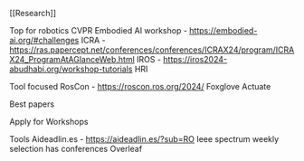 [[Research]]

Top for robotics
CVPR Embodied AI workshop - https://embodied-ai.org/#challenges
ICRA - https://ras.papercept.net/conferences/conferences/ICRAX24/program/ICRAX24_ProgramAtAGlanceWeb.html
IROS - https://iros2024-abudhabi.org/workshop-tutorials
HRI

Tool focused
RosCon - https://roscon.ros.org/2024/
Foxglove Actuate

Best papers

Apply for Workshops

Tools
Aideadlin.es - https://aideadlin.es/?sub=RO
Ieee spectrum weekly selection has conferences
Overleaf


